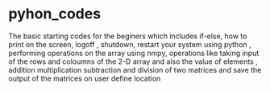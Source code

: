 # pyhon_codes
The basic starting codes for the beginers which includes if-else, how to print on the screen, logoff , shutdown, restart your system using python , performing operations on the array using nmpy, operations like taking input of the rows and coloumns of the 2-D array and also the value of elements , addition multiplication subtraction and division of two matrices and save the output of the matrices on user define location
